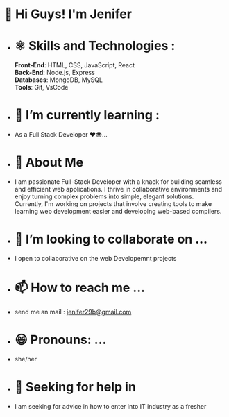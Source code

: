 # 👋 Hi Guys! I'm Jenifer

- # ⚛️ Skills  and Technologies : </br>
  **Front-End**: HTML, CSS, JavaScript, React  </br>
  **Back-End**: Node.js, Express   </br>
  **Databases**: MongoDB, MySQL  </br>
  **Tools**: Git, VsCode     </br>

- # 🌱 I’m currently learning :
- As a Full Stack Developer ❤😎...

- # 👩 About Me 
- I am passionate Full-Stack Developer with a knack for building seamless and efficient web applications. I thrive in collaborative environments and enjoy turning complex problems into simple, elegant solutions. Currently, I'm working on projects that involve creating tools to make learning web development easier and developing web-based compilers. 
 
- # 💞️ I’m looking to collaborate on ...
-   I open to collaborative on the web Developemnt projects
       
- # 📫 How to reach me ...
-   send me an mail : jenifer29b@gmail.com
- # 😄 Pronouns: ...
- she/her
- # 🤔 Seeking for help in
-   I am seeking for advice in how to enter into IT industry as a fresher


